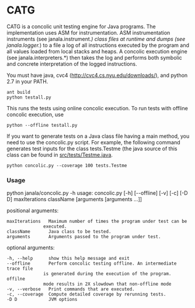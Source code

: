 CATG
========

CATG is a concolic unit testing engine for Java programs.  The implementation uses ASM for instrumentation.
ASM instrumentation instruments (see janala.instrument.*) class files at runtime and dumps (see janala.logger.*)
to a file a log of all instructions executed by the program and all values loaded from local stacks and heaps.
A concolic execution engine (see janala.interpreters.*) then takes the log and performs both symbolic and
concrete interpretation of the logged instructions.

You must have java, cvc4 (http://cvc4.cs.nyu.edu/downloads/), and python 2.7 in your PATH.

    ant build
    python testall.py

This runs the tests using online concolic execution.  To run tests with offline concolic execution, use

    python --offline testall.py


If you want to generate tests on a Java class file having a main method, you need to use the concolic.py script.  For example, the following command generates test inputs for the class tests.Testme (the java source of this class can be found in [src/tests/Testme.java](src/tests/Testme.java).

    python concolic.py --coverage 100 tests.Testme
    


### Usage

python janala/concolic.py -h
usage: concolic.py [-h] [--offline] [-v] [-c] [-D D]
                   maxIterations className [arguments [arguments ...]]

positional arguments:
    
    maxIterations   Maximum number of times the program under test can be
                  executed.
    className       Java class to be tested.
    arguments       Arguments passed to the program under test.

optional arguments:

    -h, --help      show this help message and exit
    --offline       Perform concolic testing offline. An intermediate trace file
                  is generated during the execution of the program. offilne
                  mode results in 2X slowdown that non-offline mode
    -v, --verbose   Print commands that are executed.
    -c, --coverage  Compute detailed coverage by rerunning tests.
    -D D            JVM options
